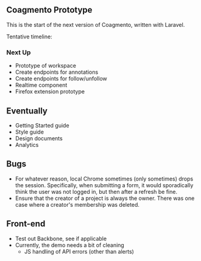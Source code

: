 ## Coagmento Prototype
This is the start of the next version of Coagmento, written with Laravel.

Tentative timeline:

### Next Up ###
- Prototype of workspace
- Create endpoints for annotations
- Create endpoints for follow/unfollow
- Realtime component
- Firefox extension prototype

## Eventually ##
- Getting Started guide
- Style guide
- Design documents
- Analytics

## Bugs
- For whatever reason, local Chrome sometimes (only sometimes) drops the session. Specifically, when submitting a form, it would sporadically think the user was not logged in, but then after a refresh be fine.
- Ensure that the creator of a project is always the owner. There was one case where a creator's membership was deleted.

## Front-end
- Test out Backbone, see if applicable
- Currently, the demo needs a bit of cleaning
	- JS handling of API errors (other than alerts)